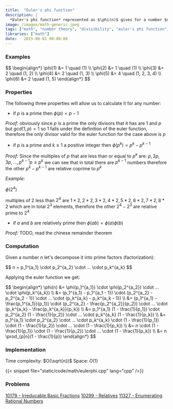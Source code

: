 ```yaml
---
title:  "Euler's phi function"
description: |
  *Euler's phi function* represented as $\phi(n)$ gives for a number $n$ the number of coprimes in the range $[1..n]$, in other words the quantity numbers in the range $[1..n]$ whose greatest common divisor with $n$ is the unity. In this article I try to explain how it works and implement it in C++.
image: /images/math-generic.jpeg
tags: ["math", "number theory", "divisibility", "euler's phi function", "prime numbers", "greatest common divisor", "gcd"]
libraries: ["math"]
date:   2015-06-01 00:00:00
---
```


### Examples

<div>$$
\begin{align*}
\phi(1) &= 1 \quad (1) \\
\phi(2) &= 1 \quad (1) \\
\phi(3) &= 2 \quad (1, 2) \\
\phi(4) &= 2 \quad (1, 3) \\
\phi(5) &= 4 \quad (1, 2, 3, 4) \\
\phi(6) &= 2 \quad (1, 5)
\end{align*}
$$</div>

### Properties

The following three properties will allow us to calculate it for any number:

- if $p$ is a prime then $\phi(p) = p - 1$

*Proof:* obviously since $p$ is a prime the only divisors that it has are $1$ and $p$ but $gcd(1, p) = 1$ so $1$ falls under the definition of the euler function, therefore the only divisor valid for the euler function for the case above is $p$

- if $p$ is a prime and $k \geq 1$ a positive integer then $\phi(p^k) = p^k - p^{k-1}$

*Proof:* Since the multiples of $p$ that are less than or equal to $p^k$ are: $p, 2p, 3p, ..., p^{k-1}p \leq p^k$ we can see that in total there are $p^{k-1}$ numbers therefore the other $p^k - p^{k-1}$ are relative coprime to $p^k$

*Example:*

$\phi(2^4)$

multiples of $2$ less than $2^4$ are $1 * 2, 2 * 2, 3 * 2, 4 * 2, 5 * 2, 6 * 2, 7 * 2, 8 * 2$ which are in total $2^3$ elements, therefore the other $2^4 - 2^3$ are relative prime to $2^4$

- if $a$ and $b$ are relatively prime then $\phi(ab) = \phi(a)\phi(b)$

*Proof:* TODO, read the chinese remainder theorem

### Computation

Given a number $n$ let's decompose it into prime factors (factorization):

<div>$$
n = p_1^{a_1} \cdot p_2^{a_2} \cdot ... \cdot p_k^{a_k}
$$</div>

Applying the euler function we get:

<div>$$
\begin{align*}
\phi(n) &= \phi(p_1^{a_1}) \cdot \phi(p_2^{a_2}) \cdot ... \cdot \phi(p_k^{a_k}) \\
&= (p_1^{a_1} - p_1^{a_1 - 1}) \cdot (p_2^{a_2} - p_2^{a_2 - 1}) \cdot ... \cdot (p_k^{a_k} - p_k^{a_k - 1}) \\
&= (p_1^{a_1} - \frac{p_1^{a_1}}{p_1}) \cdot (p_2^{a_2} - \frac{p_2^{a_2}}{p_2}) \cdot ... \cdot (p_k^{a_k} - \frac{p_k^{a_k}}{p_k}) \\
&= p_1^{a_1} (1 - \frac{1}{p_1}) \cdot p_2^{a_2} (1 - \frac{1}{p_2}) \cdot ... \cdot p_k^{a_k} (1 - \frac{1}{p_k}) \\
&= p_1^{a_1} \cdot p_2^{a_2} \cdot ... \cdot p_k^{a_k} \cdot (1 - \frac{1}{p_1}) \cdot (1 - \frac{1}{p_2}) \cdot ... \cdot (1 - \frac{1}{p_k}) \\
&= n \cdot (1 - \frac{1}{p_1}) \cdot (1 - \frac{1}{p_2}) \cdot ... \cdot (1 - \frac{1}{p_k}) \\
&= n \prod_{p|n}(1 - \frac{1}{p})
\end{align*}
$$</div>

### Implementation

Time complexity: $O(\sqrt{n})$
Space: $O(1)$

{{< snippet file="static/code/math/eulerphi.cpp" lang="cpp" />}}

### Problems
[10179 - Irreducable Basic Fractions](http://uva.onlinejudge.org/index.php?option=onlinejudge&page=show_problem&problem=1120)
[10299 - Relatives](http://uva.onlinejudge.org/index.php?option=onlinejudge&page=show_problem&problem=1240)
[11327 - Enumerating Rational Numbers](https://uva.onlinejudge.org/index.php?option=com_onlinejudge&Itemid=8&page=show_problem&problem=2302)

